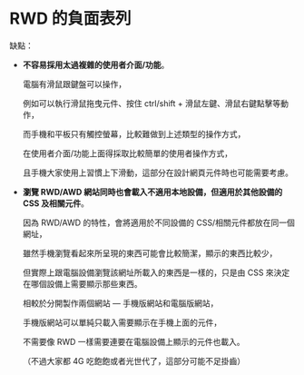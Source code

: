 RWD 的負面表列
=========

缺點：
- **不容易採用太過複雜的使用者介面/功能**。

	電腦有滑鼠跟鍵盤可以操作，
	
	例如可以執行滑鼠拖曳元件、按住 ctrl/shift + 滑鼠左鍵、滑鼠右鍵點擊等動作，
	
	而手機和平板只有觸控螢幕，比較難做到上述類型的操作方式，

	在使用者介面/功能上面得採取比較簡單的使用者操作方式，
	
	且手機大家使用上習慣上下滑動，這部分在設計網頁元件時也可能需要考慮。
	
	
- **瀏覽 RWD/AWD 網站同時也會載入不適用本地設備，但適用於其他設備的 CSS 及相關元件**。
	
	因為 RWD/AWD 的特性，會將適用於不同設備的 CSS/相關元件都放在同一個網址，
	
	雖然手機瀏覽看起來所呈現的東西可能會比較簡潔，顯示的東西比較少，
	
	但實際上跟電腦設備瀏覽該網址所載入的東西是一樣的，只是由 CSS 來決定在哪個設備上需要顯示那些東西。
	
	相較於分開製作兩個網站 — 手機版網站和電腦版網站，
	
	手機版網站可以單純只載入需要顯示在手機上面的元件，
	
	不需要像 RWD 一樣需要連要在電腦設備上顯示的元件也載入。
	
	（不過大家都 4G 吃飽飽或者光世代了，這部分可能不足掛齒）
